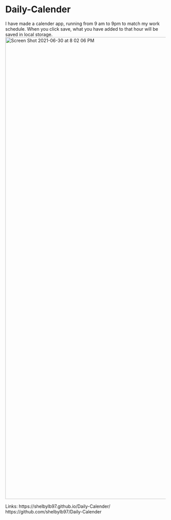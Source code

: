 # Daily-Calender

<p> I have made a calender app, running from 9 am to 9pm to match my work schedule. When you click save, what you have added to that hour will be saved in local storage.  

<img width="1447" alt="Screen Shot 2021-06-30 at 8 02 06 PM" src="https://user-images.githubusercontent.com/82404980/124045654-1d271600-d9de-11eb-8b31-2ec9d4071d1d.png">

<p> Links: 
https://shelbylb97.github.io/Daily-Calender/
https://github.com/shelbylb97/Daily-Calender